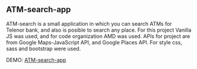## ATM-search-app

ATM-search is a small application in which you can search ATMs for Telenor bank, and also is posible to search any place. 
For this project Vanilla JS was used, and for code organization AMD was used. APIs for project are from Google Maps-JavaScript API, and 
Google Places API. For style css, sass and bootstrap were used.


DEMO: [ATM-search-app](https://stevant90.github.io/atm-search-app/)
